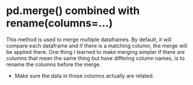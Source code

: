 # pd.merge() combined with rename(columns=...)

This method is used to merge multiple dataframes. By default, it will compare each dataframe and if there is a matching column, 
the merge will be applied there. 
One thing I learned to make merging simpler if there are columns that mean the same thing but have differing column names, 
is to rename the columns before the merge. 

* Make sure the data in those columns actually are related. 
